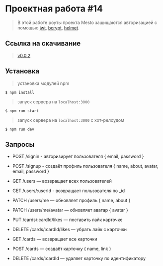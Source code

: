# Проектная работа #14

> В этой работе роуты проекта Mesto защищаются авторизацией с помощью [jwt](https://www.npmjs.com/package/jsonwebtoken), [bcrypt](https://www.npmjs.com/package/bcrypt), [helmet](https://helmetjs.github.io).

## Ссылка на скачивание

> [v0.0.2](https://github.com/echoreverb/auth-sprint)

## Установка

> установка модулей npm

```shell
$ npm install
```

> запуск сервера на `localhost:3000`

```shell
$ npm run start
```

> запуск сервера на `localhost:3000` c хот-релоудом

```shell
$ npm run dev
```

## Запросы

- POST /signin - авторизирует пользователя { email, password }
- POST /signup - создаёт профиль пользователя { name, about, avatar, email, password }

- GET /users — возвращает всех пользователей 
- GET /users/:userId - возвращает пользователя по _id

- PATCH /users/me — обновляет профиль { name, about }
- PATCH /users/me/avatar — обновляет аватар { avatar }
- PUT /cards/:cardId/likes — поставить лайк карточке
- DELETE /cards/:cardId/likes — убрать лайк с карточки

- GET /cards — возвращает все карточки
- POST /cards — создаёт карточку { name, link }
- DELETE /cards/:cardId — удаляет карточку по идентификатору
